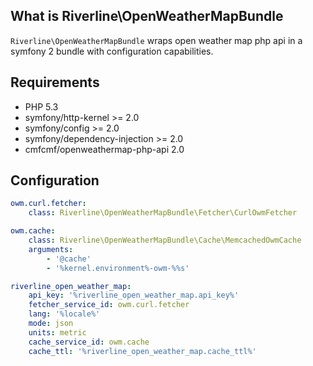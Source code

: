 ## What is Riverline\OpenWeatherMapBundle

``Riverline\OpenWeatherMapBundle`` wraps open weather map php api in a symfony 2 bundle with configuration capabilities.

## Requirements

* PHP 5.3
* symfony/http-kernel >= 2.0
* symfony/config >= 2.0
* symfony/dependency-injection >= 2.0
* cmfcmf/openweathermap-php-api 2.0

## Configuration

```yml
owm.curl.fetcher:
    class: Riverline\OpenWeatherMapBundle\Fetcher\CurlOwmFetcher

owm.cache:
    class: Riverline\OpenWeatherMapBundle\Cache\MemcachedOwmCache
    arguments:
        - '@cache'
        - '%kernel.environment%-owm-%%s'

riverline_open_weather_map:
    api_key: '%riverline_open_weather_map.api_key%'
    fetcher_service_id: owm.curl.fetcher
    lang: '%locale%'
    mode: json
    units: metric
    cache_service_id: owm.cache
    cache_ttl: '%riverline_open_weather_map.cache_ttl%'
```
